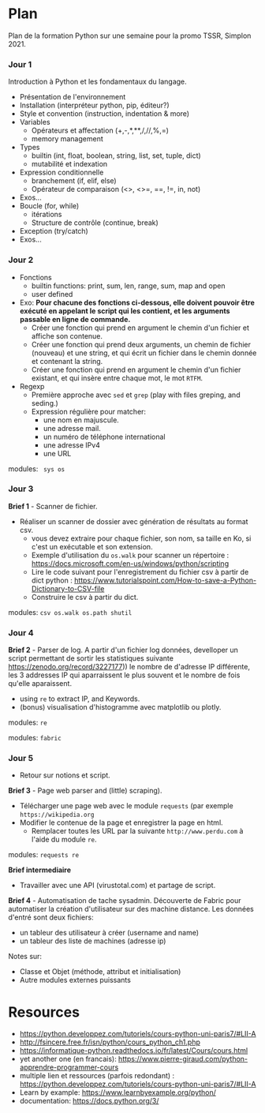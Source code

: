# Plan

Plan de la formation Python sur une semaine pour la promo TSSR, Simplon 2021.


### Jour 1

Introduction à Python et les fondamentaux du langage.

- Présentation de l'environnement
- Installation (interpréteur python, pip, éditeur?)
- Style et convention (instruction, indentation & more)
- Variables
    - Opérateurs et affectation (+,-,*,**,/,//,%,=)
    - memory management
- Types 
    - builtin (int, float, boolean, string, list, set, tuple, dict)
    - mutabilité et indexation
- Expression conditionnelle
    - branchement (if, elif, else)
    - Opérateur de comparaison (<>, <>=, ==, !=, in, not)
- Exos...
- Boucle  (for, while) 
    - itérations
    - Structure de contrôle (continue, break)
- Exception (try/catch)
- Exos...

### Jour 2

- Fonctions
    - builtin functions: print, sum, len, range, sum, map and open
    - user defined
- Exo: **Pour chacune des fonctions ci-dessous, elle doivent pouvoir être exécuté en appelant le script qui les contient, et les arguments passable en ligne de commande.**
    * Créer une fonction qui prend en argument le chemin d'un fichier et affiche son contenue.
    * Créer une fonction qui prend deux arguments, un chemin de fichier (nouveau) et une string, et qui écrit un fichier dans le chemin donnée et contenant la string.
    * Créer une fonction qui prend en argument le chemin d'un fichier existant, et qui insère entre chaque mot, le mot `RTFM`.
- Regexp
    - Première approche avec `sed` et `grep` (play with files greping, and seding.)
    - Expression régulière pour matcher: 
        * une nom en majuscule.
        * une adresse mail.
        * un numéro de téléphone international
        * une adresse IPv4
        * une URL

modules: ` sys os`

### Jour 3

**Brief 1** - Scanner de fichier.
- Réaliser un scanner de dossier avec génération de résultats au format csv.
    - vous devez extraire pour chaque fichier, son nom, sa taille en Ko, si c'est un exécutable et son extension.
    - Exemple d'utilisation du `os.walk` pour scanner un répertoire :  https://docs.microsoft.com/en-us/windows/python/scripting
    - Lire le code suivant pour l'enregistrement du fichier csv à partir de dict python : https://www.tutorialspoint.com/How-to-save-a-Python-Dictionary-to-CSV-file
    - Construire le csv à partir du dict.

modules: `csv os.walk os.path shutil`


### Jour 4

**Brief 2** - Parser de log.
A partir d'un fichier log données, develloper un script permettant de sortir les statistiques suivante https://zenodo.org/record/3227177))
le nombre de d'adresse IP différente, les 3 addresses IP qui aparraissent le plus souvent et le nombre de fois qu'elle aparaissent.
- using `re` to extract IP, and Keywords.
- (bonus) visualisation d'histogramme avec matplotlib ou plotly.

modules: `re`


modules: `fabric`

### Jour  5

- Retour sur notions et script.

**Brief 3** - Page web parser and (little) scraping).
- Télécharger une page web avec le module `requests` (par exemple `https://wikipedia.org`
- Modifier le contenue de la page et enregistrer la page en html.
    - Remplacer toutes les URL par la suivante `http://www.perdu.com` à l'aide du module `re`.

modules: `requests re`

**Brief intermediaire**
- Travailler avec une API (virustotal.com) et partage de script.

**Brief 4** - Automatisation de tache sysadmin.
Découverte de Fabric pour automatiser la création d'utilisateur sur des machine distance.
Les données d'entré sont deux fichiers:
* un tableur des utilisateur à créer (username and name)
* un tableur des liste de machines (adresse ip)


Notes sur:
- Classe et Objet (méthode, attribut et initialisation)
- Autre modules externes puissants

# Resources

* https://python.developpez.com/tutoriels/cours-python-uni-paris7/#LII-A
* http://fsincere.free.fr/isn/python/cours_python_ch1.php
* https://informatique-python.readthedocs.io/fr/latest/Cours/cours.html
* yet another one (en francais): https://www.pierre-giraud.com/python-apprendre-programmer-cours
* multiple lien et ressources (parfois redondant) : https://python.developpez.com/tutoriels/cours-python-uni-paris7/#LII-A
* Learn by example: https://www.learnbyexample.org/python/
* documentation: https://docs.python.org/3/

